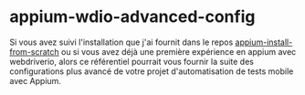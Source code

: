 # appium-wdio-advanced-config
Si vous avez suivi l'installation que j'ai fournit dans le repos [appium-install-from-scratch](https://github.com/rwralitera/appium-install-from-scratch) ou si vous avez déjà une première expérience en appium avec webdriverio, alors ce référentiel pourrait vous fournir la suite des configurations plus avancé de votre projet d'automatisation de tests mobile avec Appium.



